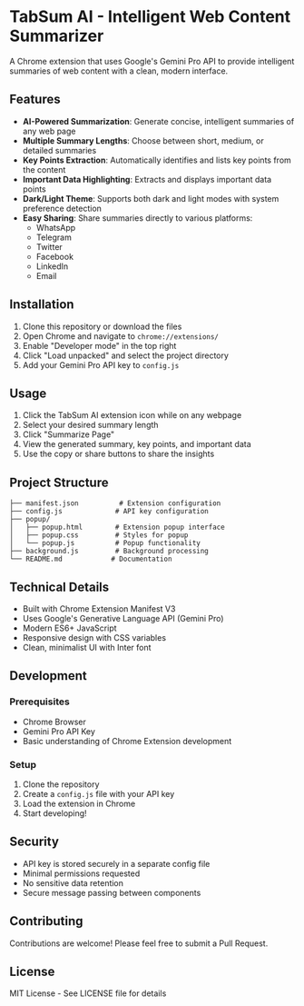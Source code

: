 # TabSum AI - Intelligent Web Content Summarizer

A Chrome extension that uses Google's Gemini Pro API to provide intelligent summaries of web content with a clean, modern interface.

## Features

- **AI-Powered Summarization**: Generate concise, intelligent summaries of any web page
- **Multiple Summary Lengths**: Choose between short, medium, or detailed summaries
- **Key Points Extraction**: Automatically identifies and lists key points from the content
- **Important Data Highlighting**: Extracts and displays important data points
- **Dark/Light Theme**: Supports both dark and light modes with system preference detection
- **Easy Sharing**: Share summaries directly to various platforms:
  - WhatsApp
  - Telegram
  - Twitter
  - Facebook
  - LinkedIn
  - Email

## Installation

1. Clone this repository or download the files
2. Open Chrome and navigate to `chrome://extensions/`
3. Enable "Developer mode" in the top right
4. Click "Load unpacked" and select the project directory
5. Add your Gemini Pro API key to `config.js`

## Usage

1. Click the TabSum AI extension icon while on any webpage
2. Select your desired summary length
3. Click "Summarize Page"
4. View the generated summary, key points, and important data
5. Use the copy or share buttons to share the insights

## Project Structure

```
├── manifest.json          # Extension configuration
├── config.js             # API key configuration
├── popup/
│   ├── popup.html        # Extension popup interface
│   ├── popup.css         # Styles for popup
│   └── popup.js          # Popup functionality
├── background.js         # Background processing
└── README.md            # Documentation
```

## Technical Details

- Built with Chrome Extension Manifest V3
- Uses Google's Generative Language API (Gemini Pro)
- Modern ES6+ JavaScript
- Responsive design with CSS variables
- Clean, minimalist UI with Inter font

## Development

### Prerequisites
- Chrome Browser
- Gemini Pro API Key
- Basic understanding of Chrome Extension development

### Setup
1. Clone the repository
2. Create a `config.js` file with your API key
3. Load the extension in Chrome
4. Start developing!

## Security

- API key is stored securely in a separate config file
- Minimal permissions requested
- No sensitive data retention
- Secure message passing between components

## Contributing

Contributions are welcome! Please feel free to submit a Pull Request.

## License

MIT License - See LICENSE file for details
